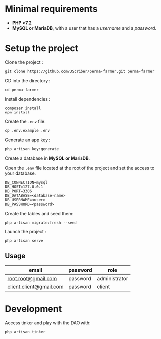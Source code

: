 # Minimal requirements

- **PHP >7.2**
- **MySQL or MariaDB**, with a user that has a *username* and a *password*.

# Setup the project

Clone the project : 
```
git clone https://github.com/JScriber/perma-farmer.git perma-farmer
```

CD into the directory :
```
cd perma-farmer
```

Install dependencies :
```
composer install
npm install
```

Create the `.env` file:
```
cp .env.example .env
```

Generate an app key :
```
php artisan key:generate 
```

Create a database in **MySQL or MariaDB**.

Open the `.env` file located at the root of the project and set the access to your database.
```
DB_CONNECTION=mysql
DB_HOST=127.0.0.1
DB_PORT=3306
DB_DATABASE=<database-name>
DB_USERNAME=<user>
DB_PASSWORD=<password>
```

Create the tables and seed them: 
```
php artisan migrate:fresh --seed
```

Launch the project : 
```
php artisan serve
```
## Usage
|  email | password  | role  |
|--------|-----------|-------|
| root.root@gmail.com | password | administrator |
| client.client@gmail.com | password | client |


# Development

Access tinker and play with the DAO with:
```
php artisan tinker
```
